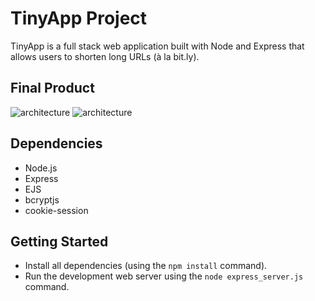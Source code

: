 # TinyApp Project

TinyApp is a full stack web application built with Node and Express that allows users to shorten long URLs (à la bit.ly).

## Final Product

![architecture]([https://github.com/mauroapjr/tinyappchallenge/blob/master/docs/Capture1.JPG])
![architecture]([https://github.com/mauroapjr/tinyappchallenge/blob/master/docs/Capture2.JPG])

## Dependencies

- Node.js
- Express
- EJS
- bcryptjs
- cookie-session

## Getting Started

- Install all dependencies (using the `npm install` command).
- Run the development web server using the `node express_server.js` command.
